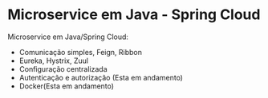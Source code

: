 # Microservice em Java - Spring Cloud

<p>
Microservice em Java/Spring Cloud: 
</p>
<ul>
    <li>Comunicação simples, Feign, Ribbon</li>
    <li>Eureka, Hystrix, Zuul</li>
    <li>Configuração centralizada</li>
    <li>Autenticação e autorização (Esta em andamento)<a/li>
    <li>Docker(Esta em andamento)</li>
</ul>
